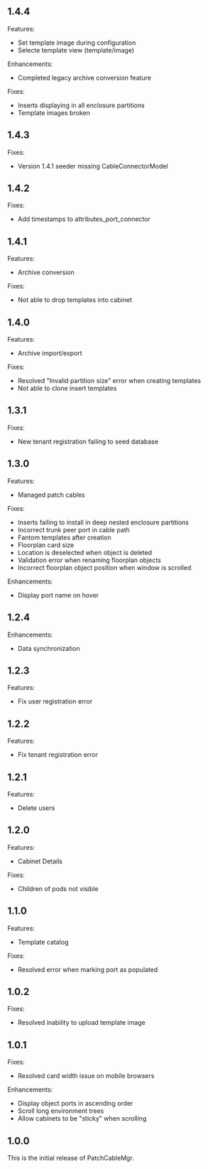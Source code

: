 ## 1.4.4

Features:
- Set template image during configuration
- Selecte template view (template/image)

Enhancements:
- Completed legacy archive conversion feature

Fixes:
- Inserts displaying in all enclosure partitions
- Template images broken

## 1.4.3

Fixes:
- Version 1.4.1 seeder missing CableConnectorModel

## 1.4.2

Fixes:
- Add timestamps to attributes_port_connector

## 1.4.1

Features:
- Archive conversion

Fixes:
- Not able to drop templates into cabinet

## 1.4.0

Features:
- Archive import/export

Fixes:
- Resolved "Invalid partition size" error when creating templates
- Not able to clone insert templates

## 1.3.1

Fixes:
- New tenant registration failing to seed database

## 1.3.0

Features:
- Managed patch cables

Fixes:
- Inserts failing to install in deep nested enclosure partitions
- Incorrect trunk peer port in cable path
- Fantom templates after creation
- Floorplan card size
- Location is deselected when object is deleted
- Validation error when renaming floorplan objects
- Incorrect floorplan object position when window is scrolled

Enhancements:
- Display port name on hover

## 1.2.4

Enhancements:
- Data synchronization

## 1.2.3

Features:
- Fix user registration error

## 1.2.2

Features:
- Fix tenant registration error

## 1.2.1

Features:
- Delete users

## 1.2.0

Features:
- Cabinet Details

Fixes:
- Children of pods not visible

## 1.1.0

Features:
- Template catalog

Fixes:
- Resolved error when marking port as populated

## 1.0.2

Fixes:
- Resolved inability to upload template image

## 1.0.1

Fixes:
- Resolved card width issue on mobile browsers

Enhancements:
- Display object ports in ascending order
- Scroll long environment trees
- Allow cabinets to be "sticky" when scrolling

## 1.0.0

This is the initial release of PatchCableMgr.
